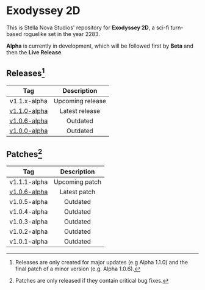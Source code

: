 # Exodyssey 2D

This is Stella Nova Studios' repository for **Exodyssey 2D**, a sci-fi turn-based roguelike set in the year 2283.

**Alpha** is currently in development, which will be followed first by **Beta** and then the **Live Release**.

## Releases[^1]

| Tag | Description |
| :---: | :---: |
| v1.1.x-alpha | Upcoming release |
| [v1.1.0-alpha](https://github.com/infraneon/Exodyssey2D/releases/tag/v1.1.0-alpha) | Latest release |
| [v1.0.6-alpha](https://github.com/infraneon/Exodyssey2D/releases/tag/v1.0.6-alpha) | Outdated |
| [v1.0.0-alpha](https://github.com/infraneon/Exodyssey2D/releases/tag/v1.0.0-alpha) | Outdated |

## Patches[^2]

| Tag | Description |
| :---: | :---: |
| v1.1.1-alpha | Upcoming patch |
| [v1.0.6-alpha](https://github.com/infraneon/Exodyssey2D/releases/tag/v1.0.6-alpha) | Latest patch |
| v1.0.5-alpha | Outdated |
| v1.0.4-alpha | Outdated |
| v1.0.3-alpha | Outdated |
| v1.0.2-alpha | Outdated |
| v1.0.1-alpha | Outdated |

[^1]: Releases are only created for major updates (e.g Alpha 1.1.0) and the final patch of a minor version (e.g. Alpha 1.0.6).
[^2]: Patches are only released if they contain critical bug fixes.